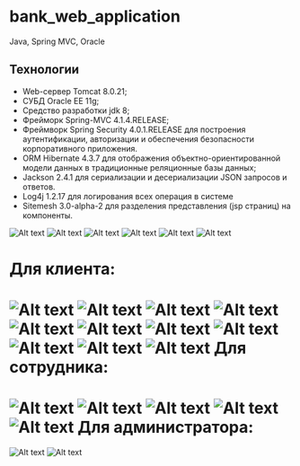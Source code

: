 # bank_web_application
Java, Spring MVC, Oracle

Технологии
-------------------
-	Web-сервер Tomcat 8.0.21;
-	CУБД Oracle EE 11g;
-	Средство разработки jdk 8;
-	Фрейморк Spring-MVC 4.1.4.RELEASE;
-	Фреймворк Spring Security 4.0.1.RELEASE для построения аутентификации, авторизации и обеспечения безопасности корпоративного приложения.
-	ORM Hibernate 4.3.7 для отображения объектно-ориентированной модели данных в традиционные реляционные базы данных;
-	Jackson 2.4.1 для сериализации и десериализации JSON запросов и ответов.
-	Log4j 1.2.17 для логирования всех операция в системе
-	Sitemesh 3.0-alpha-2 для разделения представления (jsp страниц) на компоненты.



![Alt text](https://github.com/streambuf/bank_web_application/blob/master/screenshots/posters/1.png?raw=true "")
![Alt text](https://github.com/streambuf/bank_web_application/blob/master/screenshots/posters/2.png?raw=true "")
![Alt text](https://github.com/streambuf/bank_web_application/blob/master/screenshots/posters/3.png?raw=true "")
![Alt text](https://github.com/streambuf/bank_web_application/blob/master/screenshots/posters/4.png?raw=true "")
![Alt text](https://github.com/streambuf/bank_web_application/blob/master/screenshots/posters/5.png?raw=true "")
![Alt text](https://github.com/streambuf/bank_web_application/blob/master/screenshots/posters/6.png?raw=true "")

Для клиента:
====================
![Alt text](https://github.com/streambuf/bank_web_application/blob/master/screenshots/1.PNG?raw=true "")
![Alt text](https://github.com/streambuf/bank_web_application/blob/master/screenshots/2.PNG?raw=true "")
![Alt text](https://github.com/streambuf/bank_web_application/blob/master/screenshots/3.PNG?raw=true "")
![Alt text](https://github.com/streambuf/bank_web_application/blob/master/screenshots/4.PNG?raw=true "")
![Alt text](https://github.com/streambuf/bank_web_application/blob/master/screenshots/5.PNG?raw=true "")
![Alt text](https://github.com/streambuf/bank_web_application/blob/master/screenshots/6.PNG?raw=true "")
![Alt text](https://github.com/streambuf/bank_web_application/blob/master/screenshots/7.PNG?raw=true "")
![Alt text](https://github.com/streambuf/bank_web_application/blob/master/screenshots/8.PNG?raw=true "")
![Alt text](https://github.com/streambuf/bank_web_application/blob/master/screenshots/9.PNG?raw=true "")
![Alt text](https://github.com/streambuf/bank_web_application/blob/master/screenshots/10.PNG?raw=true "")
![Alt text](https://github.com/streambuf/bank_web_application/blob/master/screenshots/11.PNG?raw=true "")
Для сотрудника:
================
![Alt text](https://github.com/streambuf/bank_web_application/blob/master/screenshots/12.PNG?raw=true "")
![Alt text](https://github.com/streambuf/bank_web_application/blob/master/screenshots/13.PNG?raw=true "")
![Alt text](https://github.com/streambuf/bank_web_application/blob/master/screenshots/14.PNG?raw=true "")
![Alt text](https://github.com/streambuf/bank_web_application/blob/master/screenshots/15.PNG?raw=true "")
![Alt text](https://github.com/streambuf/bank_web_application/blob/master/screenshots/16.PNG?raw=true "")
Для администратора:
================
![Alt text](https://github.com/streambuf/bank_web_application/blob/master/screenshots/17.PNG?raw=true "")
![Alt text](https://github.com/streambuf/bank_web_application/blob/master/screenshots/18.PNG?raw=true "")
